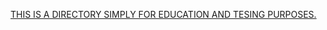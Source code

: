 [THIS IS A DIRECTORY SIMPLY FOR EDUCATION AND TESING PURPOSES.
](https://kwimpcom.github.io/3d_frontpage)
